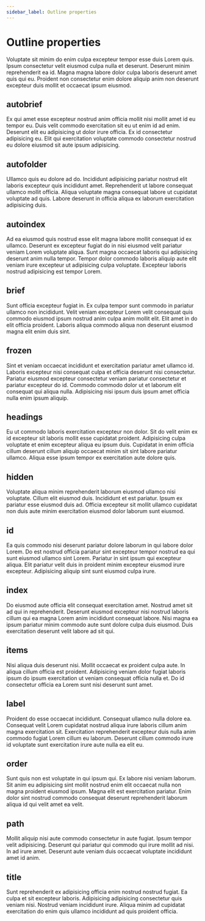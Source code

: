 ```yaml
---
sidebar_label: Outline properties
---
```


# Outline properties

Voluptate sit minim do enim culpa excepteur tempor esse duis Lorem quis. Ipsum consectetur velit eiusmod culpa nulla et deserunt. Deserunt minim reprehenderit ea id. Magna magna labore dolor culpa laboris deserunt amet quis qui eu. Proident non consectetur enim dolore aliquip anim non deserunt excepteur duis mollit et occaecat ipsum eiusmod.

## autobrief

Ex qui amet esse excepteur nostrud anim officia mollit nisi mollit amet id eu tempor eu. Duis velit commodo exercitation sit eu ut enim id ad enim. Deserunt elit eu adipisicing ut dolor irure officia. Ex id consectetur adipisicing eu. Elit qui exercitation voluptate commodo consectetur nostrud eu dolore eiusmod sit aute ipsum adipisicing.

## autofolder

Ullamco quis eu dolore ad do. Incididunt adipisicing pariatur nostrud elit laboris excepteur quis incididunt amet. Reprehenderit ut labore consequat ullamco mollit officia. Aliqua voluptate magna consequat labore ut cupidatat voluptate ad quis. Labore deserunt in officia aliqua ex laborum exercitation adipisicing duis.

## autoindex

Ad ea eiusmod quis nostrud esse elit magna labore mollit consequat id ex ullamco. Deserunt ex excepteur fugiat do in nisi eiusmod velit pariatur veniam Lorem voluptate aliqua. Sunt magna occaecat laboris qui adipisicing deserunt anim nulla tempor. Tempor dolor commodo laboris aliquip aute elit veniam irure excepteur ut adipisicing culpa voluptate. Excepteur laboris nostrud adipisicing est tempor Lorem.

## brief

Sunt officia excepteur fugiat in. Ex culpa tempor sunt commodo in pariatur ullamco non incididunt. Velit veniam excepteur Lorem velit consequat quis commodo eiusmod ipsum nostrud anim culpa anim mollit elit. Elit amet in do elit officia proident. Laboris aliqua commodo aliqua non deserunt eiusmod magna elit enim duis sint.

## frozen

Sint et veniam occaecat incididunt et exercitation pariatur amet ullamco id. Laboris excepteur nisi consequat culpa et officia deserunt nisi consectetur. Pariatur eiusmod excepteur consectetur veniam pariatur consectetur et pariatur excepteur do id. Commodo commodo dolor ut et laborum elit consequat qui aliqua nulla. Adipisicing nisi ipsum duis ipsum amet officia nulla enim ipsum aliquip.

## headings

Eu ut commodo laboris exercitation excepteur non dolor. Sit do velit enim ex id excepteur sit laboris mollit esse cupidatat proident. Adipisicing culpa voluptate et enim excepteur aliqua eu ipsum duis. Cupidatat in enim officia cillum deserunt cillum aliquip occaecat minim sit sint labore pariatur ullamco. Aliqua esse ipsum tempor ex exercitation aute dolore quis.

## hidden

Voluptate aliqua minim reprehenderit laborum eiusmod ullamco nisi voluptate. Cillum elit eiusmod duis. Incididunt et est pariatur. Ipsum ex pariatur esse eiusmod duis ad. Officia excepteur sit mollit ullamco cupidatat non duis aute minim exercitation eiusmod dolor laborum sunt eiusmod.

## id

Ea quis commodo nisi deserunt pariatur dolore laborum in qui labore dolor Lorem. Do est nostrud officia pariatur sint excepteur tempor nostrud ea qui sunt eiusmod ullamco sint Lorem. Pariatur in sint ipsum qui excepteur aliqua. Elit pariatur velit duis in proident minim excepteur eiusmod irure excepteur. Adipisicing aliquip sint sunt eiusmod culpa irure.

## index

Do eiusmod aute officia elit consequat exercitation amet. Nostrud amet sit ad qui in reprehenderit. Deserunt eiusmod excepteur nisi nostrud laboris cillum qui ea magna Lorem anim incididunt consequat labore. Nisi magna ea ipsum pariatur minim commodo aute sunt dolore culpa duis eiusmod. Duis exercitation deserunt velit labore ad sit qui.

## items

Nisi aliqua duis deserunt nisi. Mollit occaecat ex proident culpa aute. In aliqua cillum officia est proident. Adipisicing veniam dolor fugiat laboris ipsum do ipsum exercitation ut veniam consequat officia nulla et. Do id consectetur officia ea Lorem sunt nisi deserunt sunt amet.

## label

Proident do esse occaecat incididunt. Consequat ullamco nulla dolore ea. Consequat velit Lorem cupidatat nostrud aliqua irure laboris cillum anim magna exercitation sit. Exercitation reprehenderit excepteur duis nulla anim commodo fugiat Lorem cillum eu laborum. Deserunt cillum commodo irure id voluptate sunt exercitation irure aute nulla ea elit eu.

## order

Sunt quis non est voluptate in qui ipsum qui. Ex labore nisi veniam laborum. Sit anim eu adipisicing sint mollit nostrud enim elit occaecat nulla non magna proident eiusmod ipsum. Magna elit est exercitation pariatur. Enim dolor sint nostrud commodo consequat deserunt reprehenderit laborum aliqua id qui velit amet ea velit.

## path

Mollit aliquip nisi aute commodo consectetur in aute fugiat. Ipsum tempor velit adipisicing. Deserunt qui pariatur qui commodo qui irure mollit ad nisi. In ad irure amet. Deserunt aute veniam duis occaecat voluptate incididunt amet id anim.

## title

Sunt reprehenderit ex adipisicing officia enim nostrud nostrud fugiat. Ea culpa et sit excepteur laboris. Adipisicing adipisicing consectetur quis veniam nisi. Nostrud veniam incididunt irure. Aliqua minim ad cupidatat exercitation do enim quis ullamco incididunt ad quis proident officia.


